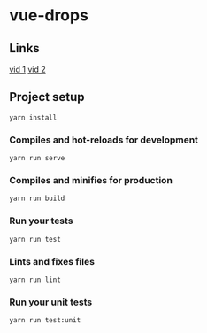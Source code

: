 # vue-drops

## Links

[vid 1](https://www.youtube.com/watch?v=Df02njZiPMU&list=PLNqp92_EXZBKwLNWN1EWtw7z1KQPt9X9L&ab_channel=JackHerrington)
[vid 2](https://www.youtube.com/watch?v=3-Qr8yaA49A&ab_channel=JackHerrington)

## Project setup

```
yarn install
```

### Compiles and hot-reloads for development

```
yarn run serve
```

### Compiles and minifies for production

```
yarn run build
```

### Run your tests

```
yarn run test
```

### Lints and fixes files

```
yarn run lint
```

### Run your unit tests

```
yarn run test:unit
```

